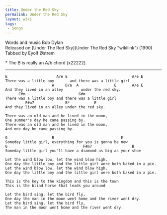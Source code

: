 ```yaml
---
title: Under the Red Sky
permalink: Under the Red Sky
layout: wiki
tags:
 - Songs
---
```


Words and music Bob Dylan  
Released on [Under The Red Sky](Under The Red Sky "wikilink") (1990)  
Tabbed by Eyolf Østrem

\* The B is really an A/b chord (x22222).

* * * * *

    E                      A/e E                             A/e E
    There was a little boy       and there was a little girl
                         A     D/a  A                E       A/e E
    And they lived in an alley        under the red sky.
          C#m                        G#m
    There was a little boy and there was a little girl
             F#m7              B*           E
    And they lived in an alley under the red sky.

    There was an old man and he lived in the moon,
    One summer's day he came passing by.
    There was an old man and he lived in the moon,
    And one day he came passing by.

    G                    B                              E
    Someday little girl, everything for you is gonna be new
    G                                  F#m7                  B
    Someday little girl you'll have a diamond as big as your shoe

    Let the wind blow low, let the wind blow high.
    One day the little boy and the little girl were both baked in a pie.
    Let the wind blow low, let the wind blow high.
    One day the little boy and the little girl were both baked in a pie.

    This is the key to the kingdom and this is the town
    This is the blind horse that leads you around

    Let the bird sing, let the bird fly,
    One day the man in the moon went home and the river went dry.
    Let the bird sing, let the bird fly,
    The man in the moon went home and the river went dry.

